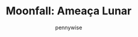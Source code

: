 ---
layout: post
author: pennywise
category: Filmes
post_date: '2022-04-15T17:48:14.393Z'
post_modified: '2022-04-15T17:48:14.393Z'
title: 'Moonfall: Ameaça Lunar'
description: 'Poucas semanas antes do impacto e com a humanidade à beira da aniquilação, a ex-astronauta da NASA Jo Fowler está convencida de que tem a resposta para salvar o planeta, mas apenas um colega do passado, o astronauta Brian Harper, e o teorista K.C. Houseman, acreditam nela. Os improváveis heróis correm contra o tempo para montar uma missão ao espaço, mas lá descobrem que a Lua não é o que parece.'
poster_path: /odVv1sqVs0KxBXiA8bhIBlPgalx.jpg
tmdb_id: 406759
imdb_id: tt5834426
runtime: 122
release_date: '2022-02-03'
genres:
  - Ação
  - Aventura
  - Ficção científica
casts:
  - Halle Berry
  - Patrick Wilson
  - John Bradley
  - Charlie Plummer
  - Yu Wenwen
  - Michael Peña
crews:
  - Roland Emmerich
trailer: Yt5EGKxpmhE
certification: 14
adult: false
vote_average: 6.5
vote_count: 657
qualitys:
  - 1080p
  - 720p
audios:
  - Dual Áudio
  - Português
  - Inglês
extensions:
  - mkv
  - mp4
---